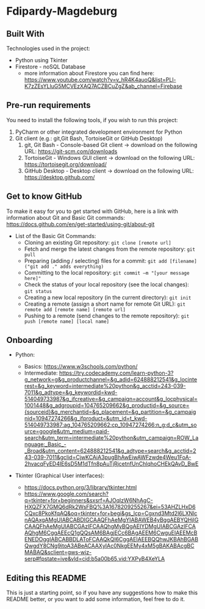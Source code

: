 # Fdipardy-Magdeburg

## Built With
Technologies used in the project:
- Python using Tkinter
- Firestore - noSQL Database
   - more information about Firestore you can find here: https://www.youtube.com/watch?v=v_hR4K4auoQ&list=PLl-K7zZEsYLluG5MCVEzXAQ7ACZBCuZgZ&ab_channel=Firebase

## Pre-run requirements
You need to install the following tools, if you wish to run this project:

1. PyCharm or other integrated development environment for Python
2. Git client (e.g.: git,Git Bash, TortoiseGit or GitHub Desktop)
   1. git, Git Bash - Console-based Git client -> download on the following URL: https://git-scm.com/downloads
   2. TortoiseGit - Windows GUI client -> download on the following URL: https://tortoisegit.org/download/
   3. GitHub Desktop - Desktop client -> download on the following URL: https://desktop.github.com/

## Get to know GitHub
To make it easy for you to get started with GitHub, here is a link with information about Git and Basic Git commands: https://docs.github.com/en/get-started/using-git/about-git
- List of the Basic Git Commands:
  - Cloning an existing Git repository: `git clone [remote url]`
  - Fetch and merge the latest changes from the remote repository: `git pull`
  - Preparing (adding / selecting) files for a commit: `git add [filename] ("git add ." adds everything)`
  - Committing to the local repository: `git commit –m "[your message here]"`
  - Check the status of your local repository (see the local changes): `git status`
  - Creating a new local repository (in the current directory): `git init`
  - Creating a remote (assign a short name for remote Git URL): `git remote add [remote name] [remote url]`
  - Pushing to a remote (send changes to the remote repository): `git push [remote name] [local name]`

## Onboarding

- Python:
  - Basics: https://www.w3schools.com/python/
  - Intermediate: https://try.codecademy.com/learn-python-3?g_network=g&g_productchannel=&g_adid=624888212541&g_locinterest=&g_keyword=intermediate%20python&g_acctid=243-039-7011&g_adtype=&g_keywordid=kwd-514049733987&g_ifcreative=&g_campaign=account&g_locphysical=1001448&g_adgroupid=104765209662&g_productid=&g_source={sourceid}&g_merchantid=&g_placement=&g_partition=&g_campaignid=10947274266&g_ifproduct=&utm_id=t_kwd-514049733987:ag_104765209662:cp_10947274266:n_g:d_c&utm_source=google&utm_medium=paid-search&utm_term=intermediate%20python&utm_campaign=ROW_Language:_Basic_-_Broad&utm_content=624888212541&g_adtype=search&g_acctid=243-039-7011&gclid=CjwKCAiA3pugBhAwEiwAWFzwde4Weu1FoA-2hvacqFyED4IE6sD5M1dTfn8pAuTjRjcetnfUnChlqhoCHEkQAvD_BwE


- Tkinter (Graphical User interfaces):
  - https://docs.python.org/3/library/tkinter.html
  - https://www.google.com/search?q=tkinter+for+beginners&sxsrf=AJOqlzW6NhAgC-HXQZFX7GMQ6dRk2WsFBQ%3A1678209255267&ei=53AHZLHxD6CQxc8PkoKfqAQ&oq=tkinter+for+begi&gs_lcp=Cgxnd3Mtd2l6LXNlcnAQAxgAMgUIABCABDIGCAAQFhAeMgYIABAWEB4yBggAEBYQHjIGCAAQFhAeMgUIABCGAzIFCAAQhgMyBQgAEIYDMgUIABCGAzIFCAAQhgM6CggAEEcQ1gQQsAM6BAgjECc6BAgAEEM6CwguEIAEEMcBENEDOggIABCABBDLAToFCAAQkQI6CggAEIAEEBQQhwJKBAhBGABQwgdY8CNg9itoA3ABeACAAXyIAc0NkgEEMy4xM5gBAKABAcgBCMABAQ&sclient=gws-wiz-serp#fpstate=ive&vld=cid:b5a00b65,vid:YXPyB4XeYLA

## Editing this README
This is just a starting point, so if you have any suggestions how to make this README better, or you want to add some information, feel free to do it.
